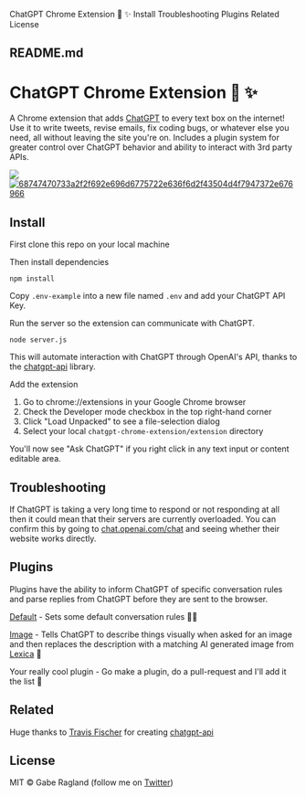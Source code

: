 ChatGPT Chrome Extension 🤖 ✨ Install Troubleshooting Plugins Related License

##  README.md

# ChatGPT Chrome Extension 🤖 ✨

A Chrome extension that adds [ChatGPT](https://chat.openai.com) to every text box on the internet! Use it to write tweets, revise emails, fix coding bugs, or whatever else you need, all without leaving the site you're on. Includes a plugin system for greater control over ChatGPT behavior and ability to interact with 3rd party APIs.

[![](https://camo.githubusercontent.com/4ee1cc99964b086eefe95b2dcc5d723dcaa25e619cc1a9c1aaf156232c45bf18/68747470733a2f2f692e696d6775722e636f6d2f43504d4f7947372e676966)](https://camo.githubusercontent.com/4ee1cc99964b086eefe95b2dcc5d723dcaa25e619cc1a9c1aaf156232c45bf18/68747470733a2f2f692e696d6775722e636f6d2f43504d4f7947372e676966) [ ![68747470733a2f2f692e696d6775722e636f6d2f43504d4f7947372e676966](https://camo.githubusercontent.com/4ee1cc99964b086eefe95b2dcc5d723dcaa25e619cc1a9c1aaf156232c45bf18/68747470733a2f2f692e696d6775722e636f6d2f43504d4f7947372e676966) ](https://camo.githubusercontent.com/4ee1cc99964b086eefe95b2dcc5d723dcaa25e619cc1a9c1aaf156232c45bf18/68747470733a2f2f692e696d6775722e636f6d2f43504d4f7947372e676966) [ ](https://camo.githubusercontent.com/4ee1cc99964b086eefe95b2dcc5d723dcaa25e619cc1a9c1aaf156232c45bf18/68747470733a2f2f692e696d6775722e636f6d2f43504d4f7947372e676966)

## Install

First clone this repo on your local machine

Then install dependencies
    
    
    npm install

Copy `.env-example` into a new file named `.env` and add your ChatGPT API Key.

Run the server so the extension can communicate with ChatGPT.
    
    
    node server.js

This will automate interaction with ChatGPT through OpenAI's API, thanks to the [chatgpt-api](https://github.com/transitive-bullshit/chatgpt-api) library.

Add the extension

  1. Go to chrome://extensions in your Google Chrome browser
  2. Check the Developer mode checkbox in the top right-hand corner
  3. Click "Load Unpacked" to see a file-selection dialog
  4. Select your local `chatgpt-chrome-extension/extension` directory



You'll now see "Ask ChatGPT" if you right click in any text input or content editable area.

## Troubleshooting

If ChatGPT is taking a very long time to respond or not responding at all then it could mean that their servers are currently overloaded. You can confirm this by going to [chat.openai.com/chat](https://chat.openai.com/chat) and seeing whether their website works directly.

## Plugins

Plugins have the ability to inform ChatGPT of specific conversation rules and parse replies from ChatGPT before they are sent to the browser.

[Default](/gragland/chatgpt-chrome-extension/blob/main/plugins/Default.js) \- Sets some default conversation rules 🧑‍🏫

[Image](/gragland/chatgpt-chrome-extension/blob/main/plugins/Image.js) \- Tells ChatGPT to describe things visually when asked for an image and then replaces the description with a matching AI generated image from [Lexica](http://lexica.art) 📸

Your really cool plugin - Go make a plugin, do a pull-request and I'll add it the list 🤝

## Related

Huge thanks to [Travis Fischer](https://twitter.com/transitive_bs) for creating [chatgpt-api](https://github.com/transitive-bullshit/chatgpt-api)

## License

MIT © Gabe Ragland (follow me on [Twitter](https://twitter.com/gabe_ragland))
